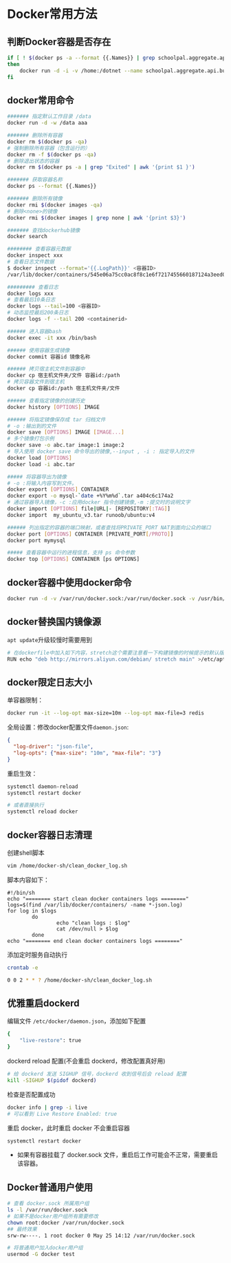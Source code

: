 # Docker常用方法

## 判断Docker容器是否存在

```sh
if [ ! $(docker ps -a --format {{.Names}} | grep schoolpal.aggregate.api.builder) ]
then
    docker run -d -i -v /home:/dotnet --name schoolpal.aggregate.api.builder mcr.microsoft.com/dotnet/core/sdk:2.2
fi
```

## docker常用命令

```bash
####### 指定默认工作目录 /data
docker run -d -w /data aaa

####### 删除所有容器
docker rm $(docker ps -qa)
# 强制删除所有容器（包含运行的）
docker rm -f $(docker ps -qa)
# 删除退出状态的容器
docker rm $(docker ps -a | grep "Exited" | awk '{print $1 }')

####### 获取容器名称
docker ps --format {{.Names}}

####### 删除所有镜像
docker rmi $(docker images -qa)
# 删除<none>的镜像
docker rmi $(docker images | grep none | awk '{print $3}')

####### 查找dockerhub镜像
docker search

######## 查看容器元数据
docker inspect xxx
# 查看日志文件数据
$ docker inspect --format='{{.LogPath}}' <容器ID>
/var/lib/docker/containers/545e06a75cc0ac8f8c1e6f7217455660187124a3eed031b5eb2f6f0edeb426cb/545e06a75cc0ac8f8c1e6f7217455660187124a3eed031b5eb2f6f0edeb426cb-json.log

######### 查看日志
docker logs xxx
# 查看最后10条日志
docker logs --tail=100 <容器ID>
# 动态监控最后200条日志
docker logs -f --tail 200 <containerid>

###### 进入容器bash
docker exec -it xxx /bin/bash

###### 使用容器生成镜像
docker commit 容器id 镜像名称

###### 拷贝宿主机文件到容器中
docker cp 宿主机文件夹/文件 容器id:/path
# 拷贝容器文件到宿主机
docker cp 容器id:/path 宿主机文件夹/文件

###### 查看指定镜像的创建历史
docker history [OPTIONS] IMAGE

###### 将指定镜像保存成 tar 归档文件
# -o :输出到的文件
docker save [OPTIONS] IMAGE [IMAGE...]
# 多个镜像打包示例
docker save -o abc.tar image:1 image:2
# 导入使用 docker save 命令导出的镜像,--input , -i : 指定导入的文件
docker load [OPTIONS]
docker load -i abc.tar

##### 将容器导出为镜像
# -o :将输入内容写到文件。
docker export [OPTIONS] CONTAINER
docker export -o mysql-`date +%Y%m%d`.tar a404c6c174a2
# 通过容器导入镜像，-c :应用docker 指令创建镜像,-m :提交时的说明文字
docker import [OPTIONS] file|URL|- [REPOSITORY[:TAG]]
docker import  my_ubuntu_v3.tar runoob/ubuntu:v4

###### 列出指定的容器的端口映射，或者查找将PRIVATE_PORT NAT到面向公众的端口
docker port [OPTIONS] CONTAINER [PRIVATE_PORT[/PROTO]]
docker port mymysql

##### 查看容器中运行的进程信息，支持 ps 命令参数
docker top [OPTIONS] CONTAINER [ps OPTIONS]
```

## docker容器中使用docker命令

```bash
docker run -d -v /var/run/docker.sock:/var/run/docker.sock -v /usr/bin/docker:/usr/bin/docker --name hello helloworld
```

## docker替换国内镜像源

`apt update`升级较慢时需要用到

```bash
# 在dockerfile中加入如下内容，stretch这个需要注意看一下构建镜像的时候提示的默认版本是什么
RUN echo "deb http://mirrors.aliyun.com/debian/ stretch main" >/etc/apt/sources.list && echo "deb http://mirrors.aliyun.com/debian-security stretch/updates main" >>/etc/apt/sources.list && echo "deb http://mirrors.aliyun.com/debian/ stretch-updates main" >>/etc/apt/sources.list
```
## docker限定日志大小

单容器限制：

```bash
docker run -it --log-opt max-size=10m --log-opt max-file=3 redis
```

全局设置：修改docker配置文件`daemon.json`:

```json
{
  "log-driver": "json-file",
  "log-opts": {"max-size": "10m", "max-file": "3"}
}
```

重启生效：

```bash
systemctl daemon-reload
systemctl restart docker

# 或者直接执行
systemctl reload docker
```


## docker容器日志清理

创建shell脚本

```bash
vim /home/docker-sh/clean_docker_log.sh
```

脚本内容如下：

```shell
#!/bin/sh 
echo "======== start clean docker containers logs ========"  
logs=$(find /var/lib/docker/containers/ -name *-json.log)  
for log in $logs  
        do  
                echo "clean logs : $log"  
                cat /dev/null > $log  
        done  
echo "======== end clean docker containers logs ========"  
```

添加定时服务自动执行

```bash
crontab -e

0 0 2 * * ? /home/docker-sh/clean_docker_log.sh
```

## 优雅重启dockerd

编辑文件 `/etc/docker/daemon.json`，添加如下配置

```bash
{
    "live-restore": true
}
```

dockerd reload 配置(不会重启 dockerd，修改配置真好用)

```bash
# 给 dockerd 发送 SIGHUP 信号，dockerd 收到信号后会 reload 配置
kill -SIGHUP $(pidof dockerd)
```

检查是否配置成功

```bash
docker info | grep -i live
# 可以看到 Live Restore Enabled: true
```

重启 docker，此时重启 docker 不会重启容器

```bash
systemctl restart docker
```

* 如果有容器挂载了 docker.sock 文件，重启后工作可能会不正常，需要重启该容器。

## Docker普通用户使用

```bash
# 查看 docker.sock 所属用户组
ls -l /var/run/docker.sock
# 如果不是docker用户组所有需要修改
chown root:docker /var/run/docker.sock
## 最终效果
srw-rw----. 1 root docker 0 May 25 14:12 /var/run/docker.sock

# 将普通用户加入docker用户组
usermod -G docker test
```

